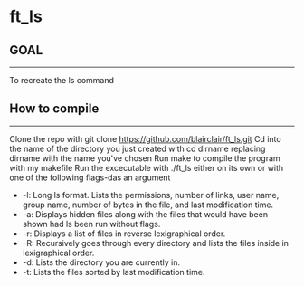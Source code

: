 # ft_ls

GOAL
-----
-----
To recreate the ls command

How to compile
--------------
--------------
Clone the repo with git clone https://github.com/blairclair/ft_ls.git
Cd into the name of the directory you just created with cd dirname replacing dirname with the name you've chosen
Run make to compile the program with my makefile
Run the excecutable with ./ft_ls either on its own or with one of the following flags-das an argument
- -l: Long ls format. Lists the permissions, number of links, user name, group name, number of bytes in the file, and last
modification time.
- -a: Displays hidden files along with the files that would have been shown had ls been run without flags.
- -r: Displays a list of files in reverse lexigraphical order.
- -R: Recursively goes through every directory and lists the files inside in lexigraphical order.
- -d: Lists the directory you are currently in.
- -t: Lists the files sorted by last modification time.

